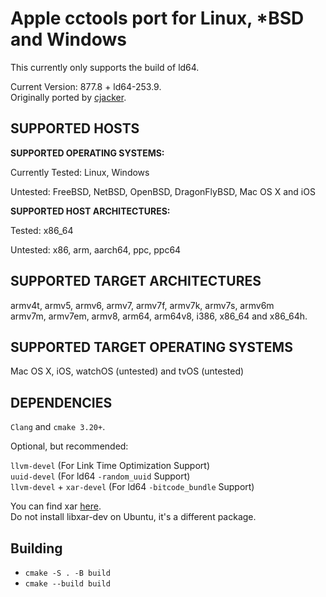 # Apple cctools port for Linux, *BSD and Windows #

This currently only supports the build of ld64.

Current Version: 877.8 + ld64-253.9.  
Originally ported by [cjacker](http://ios-toolchain-based-on-clang-for-linux.googlecode.com).

## SUPPORTED HOSTS ##

**SUPPORTED OPERATING SYSTEMS:**

Currently Tested: Linux, Windows

Untested: FreeBSD, NetBSD, OpenBSD, DragonFlyBSD, Mac OS X and iOS

**SUPPORTED HOST ARCHITECTURES:**

Tested: x86_64

Untested: x86, arm, aarch64, ppc, ppc64

## SUPPORTED TARGET ARCHITECTURES ##

armv4t, armv5, armv6, armv7, armv7f, armv7k, armv7s, armv6m  
armv7m, armv7em, armv8, arm64, arm64v8, i386, x86_64 and x86_64h.

## SUPPORTED TARGET OPERATING SYSTEMS ##

Mac OS X, iOS, watchOS (untested) and tvOS (untested)

## DEPENDENCIES ##

`Clang` and `cmake 3.20+`.

Optional, but recommended:

`llvm-devel`               (For Link Time Optimization Support)  
`uuid-devel`               (For ld64 `-random_uuid` Support)  
`llvm-devel` + `xar-devel` (For ld64 `-bitcode_bundle` Support)

You can find xar [here](https://github.com/mackyle/xar).  
Do not install libxar-dev on Ubuntu, it's a different package.

## Building ##

* `cmake -S . -B build`
* `cmake --build build`